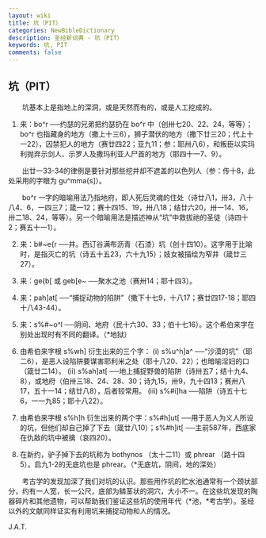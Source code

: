 ```yaml
---
layout: wiki
title: 坑（PIT）
categories: NewBibleDictionary
description: 圣经新词典 - 坑（PIT） 
keywords: 坑, PIT
comments: false
---
```


## 坑（PIT） 

　　坑基本上是指地上的深洞，或是天然而有的，或是人工挖成的。

1. 来：bo^r ──约瑟的兄弟把约瑟扔在 bo^r 中（创卅七20、22、24，等等）；bo^r 也指藏身的地方（撒上十三6），狮子潜伏的地方（撒下廿三20；代上十一22），囚禁犯人的地方（赛廿四22；亚九11；参：耶卅八6），和叛臣以实玛利抛弃示剑人、示罗人及撒玛利亚人尸首的地方（耶四十一7、9）。

　　出廿一33-34的律例是要针对那些挖井却不遮盖的以色列人（参：传十8，此处采用的字眼为 gu^mma{s]）。

　　bo^r 一字的暗喻用法乃指地府，即人死后灵魂的住处（诗廿八1，卅3，八十八4、6，一四三7；箴一12；赛十四15、19，卅八18；结廿六20，卅一14、16，卅二18、24，等等）。另一个暗喻用法是描述神从“坑”中救拔祂的圣徒（诗四十2；赛五十一1）。

2. 来：b#~e{r ──井。西订谷满布沥青（石漆）坑（创十四10）。这字用于比喻时，是指灭亡的坑（诗五十五23，六十九15）；妓女被描绘为窄井（箴廿三27）。

3. 来：ge{b[ 或 geb[e~ ──聚水之池（赛卅14；耶十四3）。

4. 来：pah]at[ ──“捕捉动物的陷阱”（撒下十七9，十八17；赛廿四17-18；耶四十八43-44）。

5. 来：s%#~o^l ──阴间、地府（民十六30、33；伯十七16）。这个希伯来字在别处出现时有不同的翻译。（*地狱）

6. 由希伯来字根 s%wh] 衍生出来的三个字： (i) s%u^h]a^ ──“沙漠的坑”（耶二6），是恶人设陷阱要谋害耶利米之处（耶十八20、22）；也暗喻淫妇的口（箴廿二14）。 (ii) s%ah]at[ ──地上捕捉野兽的陷阱（诗卅五7；结十九4、8），或地府（伯卅三18、24、28、30；诗九15，卅9，九十四13；赛卅八17，五十一14；结廿八8），后者较常用。 (iii) s%#i]ha ──陷阱（诗五十七6，一一九85；耶十八22）。

7. 由希伯来字根 s%h]h 衍生出来的两个字：s%#h]ut[ ──用于恶人为义人所设的坑，但他们却自己掉了下去（箴廿八10）；s%#h]it[ ──主前587年，西底家在仇敌的坑中被擒（哀四20）。

8. 在新约，驴子掉下去的坑称为 bothynos （太十二11）或 phrear （路十四5）。启九1-2的无底坑也是 phrear。（*无底坑，阴间，地的深处）

　　考古学的发现加深了我们对坑的认识。那些用作坑的贮水池通常有一个颈状部分，约有一人宽，长一公尺，底部为鳞茎状的洞穴，大小不一。在这些坑发现的陶器碎片和其他遗物，可以帮助我们鉴证这些坑的使用年代（*池，*考古学）。圣经以外的文献同样证实有利用坑来捕捉动物和人的情况。

J.A.T.








